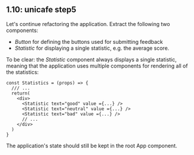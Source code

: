## 1.10: unicafe step5

Let's continue refactoring the application. Extract the following two components:

- *Button* for defining the buttons used for submitting feedback
- *Statistic* for displaying a single statistic, e.g. the average score.

To be clear: the *Statistic* component always displays a single statistic, meaning that the application uses multiple components for rendering all of the statistics:

```JSX
const Statistics = (props) => {
  /// ...
  return(
    <div>
      <Statistic text="good" value ={...} />
      <Statistic text="neutral" value ={...} />
      <Statistic text="bad" value ={...} />
      // ...
    </div>
  )
}

```

The application's state should still be kept in the root App component.